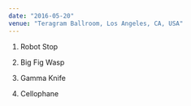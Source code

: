 ```yaml
---
date: "2016-05-20"
venue: "Teragram Ballroom, Los Angeles, CA, USA"
---
```


 1. Robot Stop

 2. Big Fig Wasp

 3. Gamma Knife

 4. Cellophane


